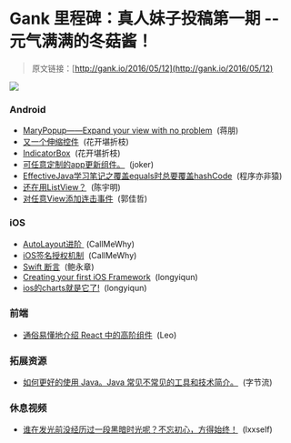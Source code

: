 # Gank 里程碑：真人妹子投稿第一期 -- 元气满满的冬菇酱！

> 原文链接：[http://gank.io/2016/05/12](http://gank.io/2016/05/12)

![](http://ww3.sinaimg.cn/large/7a8aed7bjw1f3rdepqtnij21kw2dc1cx.jpg)

### Android

* [MaryPopup&mdash;&mdash;Expand your view with no problem](https://github.com/Meetic/MaryPopup) &nbsp;(蒋朋)
* [又一个伸缩控件](https://github.com/cachapa/ExpandableLayout) &nbsp;(花开堪折枝)
* [IndicatorBox](https://github.com/wusp/IndicatorBox) &nbsp;(花开堪折枝)
* [可任意定制的app更新组件。](https://github.com/yjfnypeu/UpdatePlugin) &nbsp;(joker)
* [EffectiveJava学习笔记之覆盖equals时总要覆盖hashCode](http://mp.weixin.qq.com/s?__biz=MzIxNDE1NjQ2Mw==&amp;mid=2649872261&amp;idx=1&amp;sn=90cf9afa74834e9d204454c31f141d51) &nbsp;(程序亦非猿)
* [还在用ListView？](http://www.jianshu.com/p/a92955be0a3e) &nbsp;(陈宇明)
* [对任意View添加连击事件](https://github.com/gjiazhe/ComboListener) &nbsp;(郭佳哲)

### iOS

* [AutoLayout进阶&nbsp;](http://joywii.github.io/blog/2016/03/26/autolayoutjin-jie/) (CallMeWhy)
* [iOS签名授权机制](http://joywii.github.io/blog/2016/03/02/iosqian-ming-shou-quan-ji-zhi/) &nbsp;(CallMeWhy)
* [Swift 断言](http://swift.gg/2016/05/11/friday-qa-2016-03-04-swift-asserts/) &nbsp;(鲍永章)
* [Creating your first iOS Framework](https://robots.thoughtbot.com/creating-your-first-ios-framework) &nbsp;(longyiqun)
* [ios的charts就是它了!](https://github.com/danielgindi/Charts) &nbsp;(longyiqun)

### 前端

* [通俗易懂地介绍 React 中的高阶组件](http://www.jianshu.com/p/c2e46458b7a8) &nbsp;(Leo)

### 拓展资源

* [如何更好的使用 Java。Java 常见不常见的工具和技术简介。](https://github.com/zmpandzmp/better-java) &nbsp;(字节流)

### 休息视频

* [谁在发光前没经历过一段黑暗时光呢？不忘初心，方得始终！](http://weibo.com/p/2304444025265f99acf4f86c9485360b2c7985) &nbsp;(lxxself)

